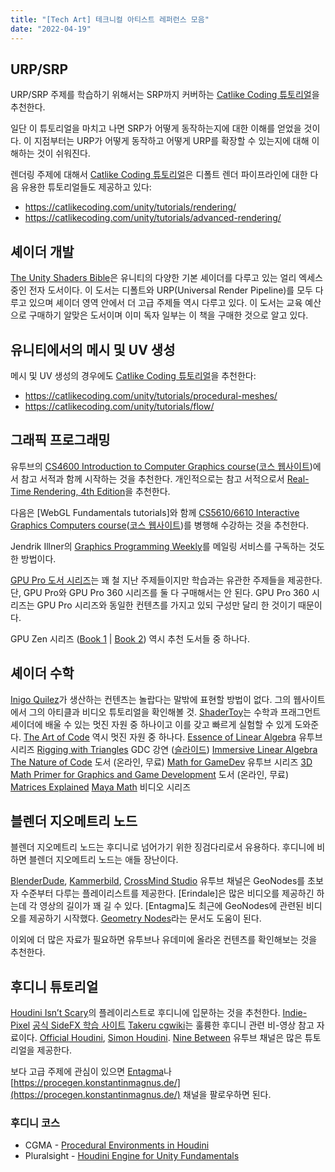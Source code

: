 ```yaml
---
title: "[Tech Art] 테크니컬 아티스트 레퍼런스 모음"
date: "2022-04-19"
---
```


[Catlike Coding 튜토리얼]: https://catlikecoding.com/unity/tutorials/custom-srp/
[The Unity Shaders Bible]: https://learn.jettelly.com/unity-shader-bible/

## URP/SRP

URP/SRP 주제를 학습하기 위해서는 SRP까지 커버하는 [Catlike Coding 튜토리얼]을 추천한다.

일단 이 튜토리얼을 마치고 나면 SRP가 어떻게 동작하는지에 대한 이해를 얻었을 것이다. 이 지점부터는 URP가 어떻게 동작하고 어떻게 URP를 확장할 수 있는지에 대해 이해하는 것이 쉬워진다.

렌더링 주제에 대해서 [Catlike Coding 튜토리얼]은 디폴트 렌더 파이프라인에 대한 다음 유용한 튜토리얼들도 제공하고 있다:

- https://catlikecoding.com/unity/tutorials/rendering/
- https://catlikecoding.com/unity/tutorials/advanced-rendering/

## 셰이더 개발

[The Unity Shaders Bible]은 유니티의 다양한 기본 셰이더를 다루고 있는 얼리 엑세스 중인 전자 도서이다. 이 도서는 디폴트와 URP(Universal Render Pipeline)를 모두 다루고 있으며 셰이더 영역 안에서 더 고급 주제들 역시 다루고 있다. 이 도서는 교육 예산으로 구매하기 알맞은 도서이며 이미 독자 일부는 이 책을 구매한 것으로 알고 있다.

## 유니티에서의 메시 및 UV 생성

메시 및 UV 생성의 경우에도 [Catlike Coding 튜토리얼]을 추천한다:
- https://catlikecoding.com/unity/tutorials/procedural-meshes/
- https://catlikecoding.com/unity/tutorials/flow/

## 그래픽 프로그래밍

유투브의 [CS4600 Introduction to Computer Graphics course](https://www.youtube.com/playlist?list=PLplnkTzzqsZTfYh4UbhLGpI5kGd5oW_Hh)([코스 웹사이트](https://graphics.cs.utah.edu/courses/cs4600/fall2020/))에서 참고 서적과 함께 시작하는 것을 추천한다. 개인적으로는 참고 서적으로서 [Real-Time Rendering, 4th Edition](https://www.amazon.de/-/en/Tomas-Akenine-M%C3%B6ller/dp/1138627003/)을 추천한다.

다음은 [WebGL Fundamentals tutorials]와 함께 [CS5610/6610 Interactive Graphics Computers course](https://www.youtube.com/playlist?list=PLplnkTzzqsZS3R5DjmCQsqupu43oS9CFN)([코스 웹사이트](https://graphics.cs.utah.edu/courses/cs6610/spring2021/))를 병행해 수강하는 것을 추천한다.

Jendrik Illner의 [Graphics Programming Weekly](https://www.jendrikillner.com/tags/weekly/)를 메일링 서비스를 구독하는 것도 한 방법이다.


[GPU Pro 도서 시리즈](https://www.amazon.de/s?k=gpu+pro&rh=n%3A186606%2Cp_n_feature_three_browse-bin%3A4192709031&dc&language=en&crid=3C7FPPOBPDTG7&qid=1650347365&rnid=4192708031&sprefix=gpu+pro%2Caps%2C98&ref=sr_nr_p_n_feature_three_browse-bin_1)는 꽤 철 지난 주제들이지만 학습과는 유관한 주제들을 제공한다. 단, GPU Pro와 GPU Pro 360 시리즈를 둘 다 구매해서는 안 된다. GPU Pro 360 시리즈는 GPU Pro 시리즈와 동일한 컨텐츠를 가지고 있되 구성만 달리 한 것이기 때문이다.

GPU Zen 시리즈 ([Book 1](https://www.amazon.de/-/en/Wolfgang-Engel/dp/0998822892/) | [Book 2](https://www.amazon.de/-/en/Wolfgang-Engel-ebook/dp/B07SYP7P6B/)) 역시 추천 도서들 중 하나다.

## 셰이더 수학

[Inigo Quilez](https://iquilezles.org/)가 생산하는 컨텐츠는 놀랍다는 말밖에 표현할 방법이 없다. 그의 웹사이트에서 그의 아티클과 비디오 튜토리얼을 확인해볼 것.
[ShaderToy](https://www.shadertoy.com/)는 수학과 프래그먼트 셰이더에 배울 수 있는 멋진 자원 중 하나이고 이를 갖고 빠르게 실험할 수 있게 도와준다.
[The Art of Code](https://www.youtube.com/c/TheArtofCodeIsCool) 역시 멋진 자원 중 하나다.
[Essence of Linear Algebra](https://youtube.com/playlist?list=PLZHQObOWTQDPD3MizzM2xVFitgF8hE_ab) 유투브 시리즈
[Rigging with Triangles](https://www.gdcvault.com/play/1025258/Technical-Artist-Bootcamp-Rigging-with) GDC 강연 ([슬라이드](https://docs.google.com/presentation/d/1MykazfJjSpwl6_SdQ1Dgh4CvbVvoCIeAi3de9bk0tWo/edit#slide=id.p1))
[Immersive Linear Algebra](http://immersivemath.com/ila/index.html)
[The Nature of Code](https://natureofcode.com/book/chapter-1-vectors/) 도서 (온라인, 무료)
[Math for GameDev](https://www.youtube.com/playlist?list=PLImQaTpSAdsD88wprTConznD1OY1EfK_V) 유투브 시리즈
[3D Math Primer for Graphics and Game Development](https://gamemath.com/book/index.html) 도서 (온라인, 무료)
[Matrices Explained](https://loicpinsard.netlify.app/posts/matrices-explained-part-1/)
[Maya Math](http://saihtam.com/posts/maya-math/) 비디오 시리즈

## 블렌더 지오메트리 노드

블렌더 지오메트리 노드는 후디니로 넘어가기 위한 징검다리로서 유용하다. 후디니에 비하면 블렌더 지오메트리 노드는 애들 장난이다.

[BlenderDude](https://www.youtube.com/playlist?list=PLdU0WPU8jshhjKJ43kYOSTtDf5jAygeXE), [Kammerbild](https://www.youtube.com/c/Kammerbild/playlists), [CrossMind Studio](https://www.youtube.com/playlist?list=PLgO2ChD7acqHzccBuhAGw8dTPLnR1E3QB) 유투브 채널은 GeoNodes를 초보자 수준부터 다루는 플레이리스트를 제공한다.
[Erindale]은 많은 비디오를 제공하긴 하는데 각 영상의 길이가 꽤 길 수 있다.
[Entagma]도 최근에 GeoNodes에 관련된 비디오를 제공하기 시작했다.
[Geometry Nodes](https://www.dropbox.com/s/kmn53dem1f6zweb/GN_Compiled.pdf?dl=0)라는 문서도 도움이 된다.

이외에 더 많은 자료가 필요하면 유투브나 유데미에 올라온 컨텐츠를 확인해보는 것을 추천한다.

## 후디니 튜토리얼

[Houdini Isn’t Scary](https://www.youtube.com/watch?v=Tsv8UGqDibc&list=PLhyeWJ40aDkUDHDOhZQ2UkCfNiQj7hS5W)의 플레이리스트로 후디니에 입문하는 것을 추천한다.
[Indie-Pixel](https://www.youtube.com/channel/UC7P6olyswpgJlElZA6RXUNQ)
[공식 SideFX 학습 사이트](https://www.sidefx.com/learn/getting_started/)
[Takeru cgwiki](https://www.tokeru.com/cgwiki/index.php?title=Main_Page)는 훌륭한 후디니 관련 비-영상 참고 자료이다.
[Official Houdini](https://www.youtube.com/c/houdini3d), [Simon Houdini](https://www.youtube.com/channel/UCvuT2bzBB0kzne16DBAtmLQ). [Nine Between](https://www.youtube.com/c/NineBetween/videos) 유투브 채널은 많은 튜토리얼을 제공한다.

보다 고급 주제에 관심이 있으면 [Entagma](https://www.youtube.com/c/Entagma/featured)나 [https://procegen.konstantinmagnus.de/](https://procegen.konstantinmagnus.de/) 채널을 팔로우하면 된다.

### 후디니 코스

- CGMA - [Procedural Environments in Houdini](https://www.cgmasteracademy.com/courses/procedural-environments-in-houdini/)
- Pluralsight - [Houdini Engine for Unity Fundamentals](https://www.pluralsight.com/courses/houdini-engine-unity-fundamentals)
